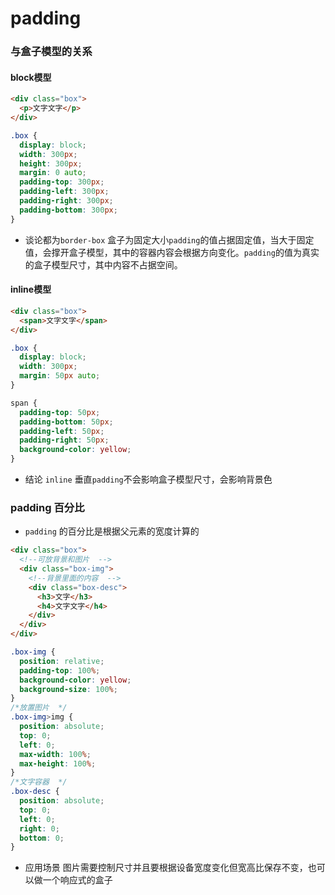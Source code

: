 # padding

### 与盒子模型的关系

#### block模型

```html
<div class="box">
  <p>文字文字</p>
</div>
```

```css
.box {
  display: block;
  width: 300px;
  height: 300px;
  margin: 0 auto;
  padding-top: 300px;
  padding-left: 300px;
  padding-right: 300px;
  padding-bottom: 300px;
}
```

-  谈论都为`border-box` 盒子为固定大小`padding`的值占据固定值，当大于固定值，会撑开盒子模型，其中的容器内容会根据方向变化。`padding`的值为真实的盒子模型尺寸，其中内容不占据空间。

#### inline模型

```html
<div class="box">
  <span>文字文字</span>
</div>
```

```css
.box {
  display: block;
  width: 300px;
  margin: 50px auto;
}

span {
  padding-top: 50px;
  padding-bottom: 50px;
  padding-left: 50px;
  padding-right: 50px;
  background-color: yellow;
}
```

- 结论 `inline` 垂直`padding`不会影响盒子模型尺寸，会影响背景色



### padding 百分比

- `padding` 的百分比是根据父元素的宽度计算的

```html
<div class="box">
  <!--可放背景和图片  -->
  <div class="box-img">
    <!--背景里面的内容  -->
    <div class="box-desc">
      <h3>文字</h3>
      <h4>文字文字</h4>
    </div>
  </div>
</div>
```

```css
.box-img {
  position: relative;
  padding-top: 100%;
  background-color: yellow;
  background-size: 100%;
}
/*放置图片  */
.box-img>img {
  position: absolute;
  top: 0;
  left: 0;
  max-width: 100%;
  max-height: 100%;
}
/*文字容器  */
.box-desc {
  position: absolute;
  top: 0;
  left: 0;
  right: 0;
  bottom: 0;
}
```

- 应用场景 图片需要控制尺寸并且要根据设备宽度变化但宽高比保存不变，也可以做一个响应式的盒子

